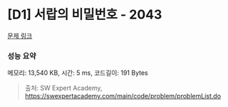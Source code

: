 # [D1] 서랍의 비밀번호 - 2043 

[문제 링크](https://swexpertacademy.com/main/code/problem/problemDetail.do?contestProbId=AV5QJ_8KAx8DFAUq) 

### 성능 요약

메모리: 13,540 KB, 시간: 5 ms, 코드길이: 191 Bytes



> 출처: SW Expert Academy, https://swexpertacademy.com/main/code/problem/problemList.do
